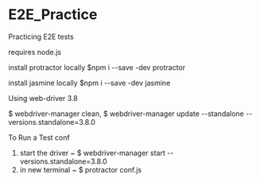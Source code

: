 # E2E_Practice
Practicing E2E tests

requires node.js

install protractor locally $npm i --save -dev protractor

install jasmine locally $npm i --save -dev jasmine

Using web-driver 3.8

$ webdriver-manager clean,
$ webdriver-manager update --standalone --versions.standalone=3.8.0

To Run a Test conf 

1. start the driver ~ $ webdriver-manager start --versions.standalone=3.8.0
2. in new terminal  ~ $ protractor conf.js